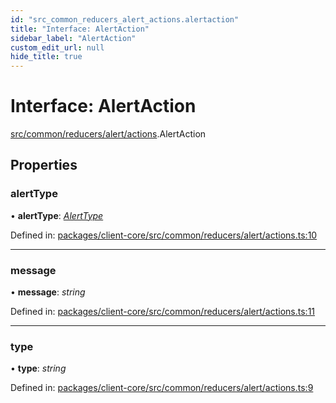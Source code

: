 ```yaml
---
id: "src_common_reducers_alert_actions.alertaction"
title: "Interface: AlertAction"
sidebar_label: "AlertAction"
custom_edit_url: null
hide_title: true
---
```


# Interface: AlertAction

[src/common/reducers/alert/actions](../modules/src_common_reducers_alert_actions.md).AlertAction

## Properties

### alertType

• **alertType**: [*AlertType*](../modules/src_common_reducers_alert_actions.md#alerttype)

Defined in: [packages/client-core/src/common/reducers/alert/actions.ts:10](https://github.com/xr3ngine/xr3ngine/blob/65dfcf39a/packages/client-core/src/common/reducers/alert/actions.ts#L10)

___

### message

• **message**: *string*

Defined in: [packages/client-core/src/common/reducers/alert/actions.ts:11](https://github.com/xr3ngine/xr3ngine/blob/65dfcf39a/packages/client-core/src/common/reducers/alert/actions.ts#L11)

___

### type

• **type**: *string*

Defined in: [packages/client-core/src/common/reducers/alert/actions.ts:9](https://github.com/xr3ngine/xr3ngine/blob/65dfcf39a/packages/client-core/src/common/reducers/alert/actions.ts#L9)
